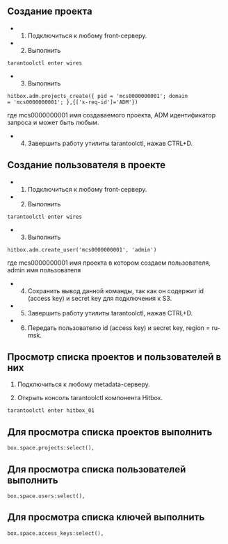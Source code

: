 ## Создание проекта
* 1. Подключиться к любому front-серверу.
* 2. Выполнить 
```console
tarantoolctl enter wires
```

* 3. Выполнить 
```console
hitbox.adm.projects_create({ pid = 'mcs0000000001'; domain
= 'mcs0000000001'; },{['x-req-id']='ADM'})
```
где mcs0000000001 имя
создаваемого проекта, ADM идентификатор запроса и может быть любым.

* 4. Завершить работу утилиты tarantoolctl, нажав CTRL+D.


## Создание пользователя в проекте
* 1. Подключиться к любому front-серверу.
* 2. Выполнить 
```console
tarantoolctl enter wires
```
* 3. Выполнить 
```console
hitbox.adm.create_user('mcs0000000001', 'admin')
```
 где mcs0000000001 имя проекта в котором создаем пользователя, admin имя
пользователя
* 4. Сохранить вывод данной команды, так как он содержит id (access key) и secret
key для подключения к S3.
* 5. Завершить работу утилиты tarantoolctl, нажав CTRL+D.
* 6. Передать пользователю id (access key) и secret key, region = ru-msk.


## Просмотр списка проектов и пользователей в них
1. Подключиться к любому metadata-серверу.

2. Открыть консоль tarantoolctl компонента Hitbox.
```console
tarantoolctl enter hitbox_01
```

## Для просмотра списка проектов выполнить 
```console
box.space.projects:select(),
```
## Для просмотра списка пользователей выполнить 
```console
box.space.users:select(),
```
## Для просмотра списка ключей выполнить 
```console
box.space.access_keys:select(),
```